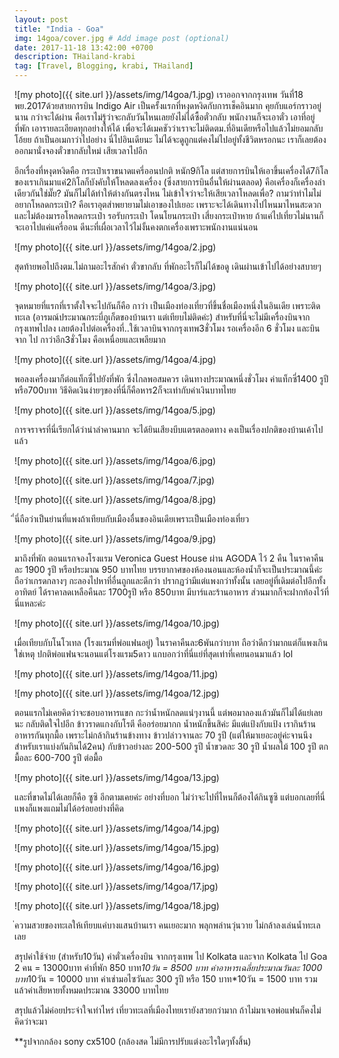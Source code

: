 ```yaml
---
layout: post
title: "India - Goa"
img: 14goa/cover.jpg # Add image post (optional)
date: 2017-11-18 13:42:00 +0700
description: THailand-krabi
tag: [Travel, Blogging, krabi, THailand]
---
```


![my photo]({{ site.url }}/assets/img/14goa/1.jpg)
เราออกจากกรุงเทพ วันที่18 พย.2017ด้วยสายการบิน Indigo Air เป็นครั้งแรกที่หงุดหงิดกับการเช็คอินมาก คุยกับแอร์กราวอยู่นาน กว่าจะได้ผ่าน คือเราไม่รู้ว่าจะกลับวันไหนเลยยังไม่ได้ซื้อตั๋วกลับ พนักงานก็จะเอาตั๋ว เอาที่อยู่ที่พัก เอารายละเอียดทุกอย่างให้ได้ เพื่อจะได้เมคชัวว่าเราจะไม่ติดตม.ที่อินเดียหรือไปแล้วไม่ยอมกลับ โอ้ยย ถ้าเป็นอเมกาว่าไปอย่าง นี่ไปอินเดียนะ ไม่ได้จะดูถูกแต่คงไม่ไปอยู่ทั้งชีวิตหรอกนะ เราก็เลยต้องออกมานั่งจองตั๋วขากลับใหม่ เสียเวลาไปอีก

อีกเรื่องที่หงุดหงิดคือ กระเป๋าเราขนาดแครี่ออนปกติ หนัก9กิโล แต่สายการบินให้เอาขึ้นเครื่องได้7กิโล  ของเราเกินมาแค่2กิโลก็บังคับให้โหลดลงเครื่อง (ซึ่งสายการบินอื่นให้ผ่านตลอด)  คือเครื่องก็เครื่องลำเดียวกันใช่มั๊ย? มันก็ไม่ได้ทำให้ต่างกันตรงไหน ไม่เข้าใจว่าจะให้เสียเวลาโหลดเพื่อ? ถามว่าทำไมไม่อยากโหลดกระเป๋า? คือเราอุตส่าพยายามไม่เอาของไปเยอะ เพราะจะได้เดินทางไปไหนมาไหนสะดวกและไม่ต้องมารอโหลดกระเป๋า รอรับกระเป๋า โดนโยนกระเป๋า เสี่ยงกระเป๋าหาย ถ้าแค่ไปเที่ยวไม่นานก็จะเอาไปแค่แครี่ออน  ดีนะที่เผื่อเวลาไว้ไม่งั้นคงตกเครื่องเพราะพนักงานแน่นอน

![my photo]({{ site.url }}/assets/img/14goa/2.jpg)

สุดท้ายพอไปถึงตม.ไม่ถามอะไรสักคำ ตั๋วขากลับ ที่พักอะไรก็ไม่ได้ขอดู เดินผ่านเข้าไปได้อย่างสบายๆ

![my photo]({{ site.url }}/assets/img/14goa/3.jpg)

จุดหมายที่แรกที่เราตั้งใจจะไปกันก็คือ กาว่า เป็นเมืองท่องเที่ยวที่ขึ้นชื่อเมืองหนึ่งในอินเดีย เพราะติดทะเล (อารมณ์ประมาณกระบี่ภูเก็ตของบ้านเรา แต่เทียบไม่ติดค่ะ) สำหรับที่นี่จะไม่มีเครื่องบินจากกรุงเทพไปลง เลยต้องไปต่อเครื่องที่..ใช้เวลาบินจากกรุงเทพ3ชั่วโมง รอเครื่องอีก 6 ชั่วโมง และบินจาก ไป กาว่าอีก3ชั่วโมง คือเหนื่อยและเพลียมาก  

![my photo]({{ site.url }}/assets/img/14goa/4.jpg)

พอลงเครื่องมาก็ต่อแท็กซี่ไปยังที่พัก ซึ่งไกลพอสมควร เดินทางประมาณหนึ่งชั่วโมง ค่าแท็กซี่1400 รูปี หรือ700บาท วิธีคิดเงินง่ายๆของที่นี่ก็คือหาร2ก็จะเท่ากับค่าเงินบาทไทย

![my photo]({{ site.url }}/assets/img/14goa/5.jpg)

การจราจรที่นี่เรียกได้ว่าน่าลำคานมาก จะได้ยินเสียงบีบแตรตลอดทาง คงเป็นเรื่องปกติของบ้านเค้าไปแล้ว

![my photo]({{ site.url }}/assets/img/14goa/6.jpg)

![my photo]({{ site.url }}/assets/img/14goa/7.jpg)

![my photo]({{ site.url }}/assets/img/14goa/8.jpg)

ี่นี่ถือว่าเป็นย่านที่แพงถ้าเทียบกับเมืองอื่นของอินเดียเพราะเป็นเมืองท่องเที่ยว

![my photo]({{ site.url }}/assets/img/14goa/9.jpg)

มาถึงที่พัก ตอนแรกจองโรงแรม Veronica Guest House ผ่าน AGODA ไว้ 2 คืน ในราคาคืนละ 1900 รูปี หรือประมาณ 950 บาทไทย บรรยากาศของห้องนอนและห้องน้ำก็จะเป็นประมาณนี้ค่ะ ถือว่าเกรดกลางๆ กะลองไปหาที่อื่นถูกและดีกว่า ปรากฏว่ามีแต่แพงกว่าทั้งนั้น เลยอยู่ที่เดิมต่อไปอีกทั้งอาทิตย์  ได้ราคาลดเหลือคืนละ 1700รูปี หรือ 850บาท มีบาร์และร้านอาหาร ส่วนมากก็จะฝากท้องไว้ที่นี่แหละค่ะ

![my photo]({{ site.url }}/assets/img/14goa/10.jpg)

เมื่อเทียบกับโนโวเทล (โรงแรมที่พ่อแฟนอยู่) ในราคาคืนละ6พันกว่าบาท ถือว่าดีกว่ามากแต่ก็แพงเกินใช่เหตุ ปกติพ่อแฟนจะนอนแต่โรงแรม5ดาว แกบอกว่าที่นี่แย่ที่สุดเท่าที่เคยนอนมาแล้ว lol

![my photo]({{ site.url }}/assets/img/14goa/11.jpg)

![my photo]({{ site.url }}/assets/img/14goa/12.jpg)

ตอนแรกไม่เคยคิดว่าจะชอบอาหารแขก กะว่าน้ำหนักลดแน่ๆงานนี้ แต่พอมาลองแล้วมันก็ไม่ได้แย่เลยนะ กลับติดใจไปอีก ข้าวราดแกงกับโรตี คืออร่อยมากก น้ำหนักขึ้นสิค่ะ มีแต่แป้งกับแป้ง เรากินร้านอาหารกันทุกมื้อ เพราะไม่กล้ากินร้านข้างทาง ข้าวปล่าวจานละ 70 รูปี (แต่ให้มาเยอะอยู่ค่ะจานนึงสำหรับเราแบ่งกันกินได้2คน) กับข้าวอย่างละ 200-500 รูปี  น้ำขวดละ 30 รูปี น้ำผลไม้ 100 รูปี ตกมื้อละ 600-700 รูปี ต่อมื้อ

![my photo]({{ site.url }}/assets/img/14goa/13.jpg)

และที่ขาดไม่ได้เลยก็คือ ซูซิ อีกตามเคยค่ะ อย่างที่บอก ไม่ว่าจะไปที่ไหนก็ต้องได้กินซูซิ แต่บอกเลยที่นี่แพงก็แพงแถมไม่ได้อร่อยอย่างที่คิด  

![my photo]({{ site.url }}/assets/img/14goa/14.jpg)

![my photo]({{ site.url }}/assets/img/14goa/15.jpg)

![my photo]({{ site.url }}/assets/img/14goa/16.jpg)

![my photo]({{ site.url }}/assets/img/14goa/17.jpg)

![my photo]({{ site.url }}/assets/img/14goa/18.jpg)


่ความสวยของทะเลให้เทียบแค่บางแสนบ้านเรา คนเยอะมาก พลุกพล่านวุ่นวาย ไม่กล้าลงเล่นน้ำทะเลเลย



สรุปค่าใช้จ่าย (สำหรับ10วัน)
ค่าตั๋วเครื่องบิน จากกรุงเทพ ไป Kolkata และจาก Kolkata ไป Goa 2 คน = 13000บาท
ค่าที่พัก 850 บาท*10วัน = 8500 บาท
ค่าอาหารเฉลี่ยประมาณวันละ 1000 บาท*10วัน = 10000 บาท
ค่าเช่ามอไซวันละ 300 รูปี หรือ 150 บาท*10วัน = 1500 บาท
รวมแล้วค่าเสียหายทั้งหมดประมาณ 33000 บาทไทย

สรุปแล้วไม่ค่อยประจำใจเท่าไหร่ เที่ยวทะเลที่เมืองไทยเรายังสวยกว่ามาก ถ้าไม่มาเจอพ่อแฟนก็คงไม่คิดว่าจะมา


**รูปจากกล้อง sony cx5100 (กล้องสด ไม่มีการปรับแต่งอะไรใดๆทั้งสิ้น)
